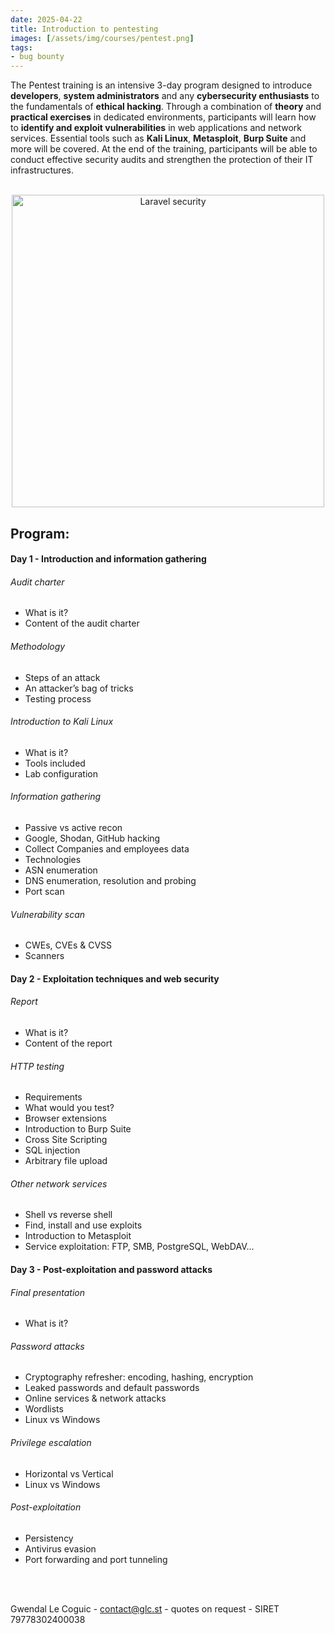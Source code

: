 ```yaml
---
date: 2025-04-22
title: Introduction to pentesting
images: [/assets/img/courses/pentest.png]
tags:
- bug bounty
---
```


​The Pentest training is an intensive 3-day program designed to introduce __developers__, __system administrators__ and any __cybersecurity enthusiasts__ to the fundamentals of __ethical hacking__.
Through a combination of __theory__ and __practical exercises__ in dedicated environments, participants will learn how to __identify and exploit vulnerabilities__ in web applications and network services.
Essential tools such as __Kali Linux__, __Metasploit__, __Burp Suite__ and more will be covered.
At the end of the training, participants will be able to conduct effective security audits and strengthen the protection of their IT infrastructures.

<br>
<center>
    <img src="/assets/img/courses/pentest.png" alt="Laravel security" width="500" />
</center>

## Program:
#### Day 1 - Introduction and information gathering
###### Audit charter
- What is it?
- Content of the audit charter

###### Methodology
- Steps of an attack
- An attacker’s bag of tricks
- Testing process

###### Introduction to Kali Linux
- What is it?
- Tools included
- Lab configuration

###### Information gathering
- Passive vs active recon
- Google, Shodan, GitHub hacking
- Collect Companies and employees data
- Technologies
- ASN enumeration
- DNS enumeration, resolution and probing
- Port scan

###### Vulnerability scan
- CWEs, CVEs & CVSS
- Scanners

#### Day 2 - Exploitation techniques and web security
###### Report
- What is it?
- Content of the report

###### HTTP testing
- Requirements
- What would you test?
- Browser extensions
- Introduction to Burp Suite
- Cross Site Scripting
- SQL injection
- Arbitrary file upload

###### Other network services
- Shell vs reverse shell
- Find, install and use exploits
- Introduction to Metasploit
- Service exploitation: FTP, SMB, PostgreSQL, WebDAV...

#### Day 3 - Post-exploitation and password attacks
###### Final presentation
- What is it?

###### Password attacks
- Cryptography refresher: encoding, hashing, encryption
- Leaked passwords and default passwords
- Online services & network attacks
- Wordlists
- Linux vs Windows

###### Privilege escalation
- Horizontal vs Vertical
- Linux vs Windows

###### Post-exploitation
- Persistency
- Antivirus evasion
- Port forwarding and port tunneling

<br><br>

Gwendal Le Coguic - <a href="mailto:contact@glc.st" target="_blank">contact@glc.st</a> - quotes on request - SIRET 79778302400038
